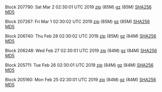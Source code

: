 Block 207790: Sat Mar  2 02:30:01 UTC 2019 [zip](https://files.01coin.io/mainnet/2019-03-02/bootstrap.dat.zip) (85M) [gz](https://files.01coin.io/mainnet/2019-03-02/bootstrap.dat.tar.gz) (85M) [SHA256](https://files.01coin.io/mainnet/2019-03-02/sha256.txt) [MD5](https://files.01coin.io/mainnet/2019-03-02/md5.txt)

Block 207267: Fri Mar  1 02:30:02 UTC 2019 [zip](https://files.01coin.io/mainnet/2019-03-01/bootstrap.dat.zip) (85M) [gz](https://files.01coin.io/mainnet/2019-03-01/bootstrap.dat.tar.gz) (85M) [SHA256](https://files.01coin.io/mainnet/2019-03-01/sha256.txt) [MD5](https://files.01coin.io/mainnet/2019-03-01/md5.txt)

Block 206740: Thu Feb 28 02:30:02 UTC 2019 [zip](https://files.01coin.io/mainnet/2019-02-28/bootstrap.dat.zip) (85M) [gz](https://files.01coin.io/mainnet/2019-02-28/bootstrap.dat.tar.gz) (84M) [SHA256](https://files.01coin.io/mainnet/2019-02-28/sha256.txt) [MD5](https://files.01coin.io/mainnet/2019-02-28/md5.txt)

Block 206248: Wed Feb 27 02:30:01 UTC 2019 [zip](https://files.01coin.io/mainnet/2019-02-27/bootstrap.dat.zip) (84M) [gz](https://files.01coin.io/mainnet/2019-02-27/bootstrap.dat.tar.gz) (84M) [SHA256](https://files.01coin.io/mainnet/2019-02-27/sha256.txt) [MD5](https://files.01coin.io/mainnet/2019-02-27/md5.txt)

Block 205711: Tue Feb 26 02:30:01 UTC 2019 [zip](https://files.01coin.io/mainnet/2019-02-26/bootstrap.dat.zip) (84M) [gz](https://files.01coin.io/mainnet/2019-02-26/bootstrap.dat.tar.gz) (84M) [SHA256](https://files.01coin.io/mainnet/2019-02-26/sha256.txt) [MD5](https://files.01coin.io/mainnet/2019-02-26/md5.txt)

Block 205160: Mon Feb 25 02:30:01 UTC 2019 [zip](https://files.01coin.io/mainnet/2019-02-25/bootstrap.dat.zip) (84M) [gz](https://files.01coin.io/mainnet/2019-02-25/bootstrap.dat.tar.gz) (84M) [SHA256](https://files.01coin.io/mainnet/2019-02-25/sha256.txt) [MD5](https://files.01coin.io/mainnet/2019-02-25/md5.txt)
